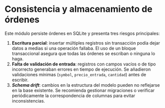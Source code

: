 # Consistencia y almacenamiento de órdenes

Este módulo persiste órdenes en SQLite y presenta tres riesgos principales:

1. **Escritura parcial**: insertar múltiples registros sin transacción podía
   dejar datos a medias si una operación fallaba. El uso de un bloque
   transaccional asegura que todas las órdenes se escriban o ninguna lo haga.
2. **Falta de validación de entrada**: registros con campos vacíos o de tipo
   incorrecto generaban errores en tiempo de ejecución. Se añadieron validaciones
   mínimas (`symbol`, `precio_entrada`, `cantidad`) antes de escribir.
3. **_Schema drift_**: cambios en la estructura del modelo pueden no reflejarse
   en la base existente. Se recomienda gestionar migraciones o verificar
   periódicamente la correspondencia de columnas para evitar inconsistencias.